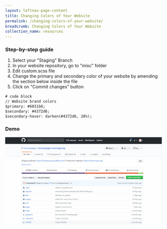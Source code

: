 ```yaml
---
layout: leftnav-page-content
title: Changing Colors of Your Website
permalink: /changing-colors-of-your-website/
breadcrumb: Changing Colors of Your Website
collection_name: resources
---
```


### **Step-by-step guide**
1. Select your "Staging" Branch
2. In your website repository, go to "misc" folder
3. Edit custom.scss file
4. Change the primary and secondary color of your website by amending the section below inside the file
5. Click on "Commit changes" button

```
# code block
// Website brand colors
$primary: #6031b6;
$secondary: #4372d6;
$secondary-hover: darken(#4372d6, 20%);
```

### **Demo**
![How to Change the Colors for Your Website](/images/resources/website-color-change.gif)


